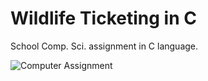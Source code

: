 # Wildlife Ticketing in C
School Comp. Sci. assignment in C language.

![Computer Assignment](https://github.com/SydAliHsn/wildlife-ticketing-C/assets/64855395/3cee0ae1-eb96-4862-8ef7-31dbc9cdd4c1)
